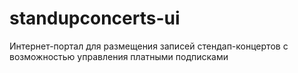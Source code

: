 # standupconcerts-ui
Интернет-портал для размещения записей стендап-концертов с возможностью управления платными подписками
